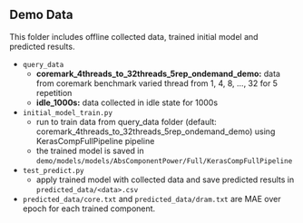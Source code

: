 ## Demo Data
This folder includes offline collected data, trained initial model and predicted results.
- `query_data` 
  - **coremark_4threads_to_32threads_5rep_ondemand_demo:** data from coremark benchmark varied thread from 1, 4, 8, ..., 32 for 5 repetition
  - **idle_1000s:** data collected in idle state for 1000s
- `initial_model_train.py`
  - run to train data from query_data folder (default: coremark_4threads_to_32threads_5rep_ondemand_demo) using KerasCompFullPipeline pipeline
  - the trained model is saved in `demo/models/models/AbsComponentPower/Full/KerasCompFullPipeline`
- `test_predict.py `
  - apply trained model with collected data and save predicted results in `predicted_data/<data>.csv`
- `predicted_data/core.txt` and `predicted_data/dram.txt` are MAE over epoch for each trained component.
